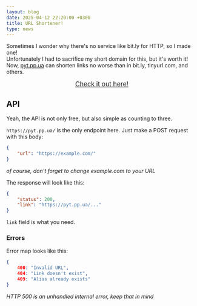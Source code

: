 ```yaml
---
layout: blog
date: 2025-04-12 22:20:00 +0300
title: URL Shortener!
type: news
---
```


Sometimes I wonder why there's no service like bit.ly for HTTP, so I made one!\
Unfortunately I had to sacrifice my short domain for this, but it's worth it!
Now, [pyt.pp.ua](//pyt.pp.ua/) can shorten links no worse than in bit.ly, tinyurl.com, and others.

<a href="https://pyt.pp.ua/" style="font-size:larger;text-align:center;display:block">Check it out here!</a>

## API

Yeah, the API is not only free, but also simple as counting to three.

`https://pyt.pp.ua/` is the only endpoint here. Just make a POST request with
this body:
```json
{
    "url": "https://example.com/"
}
```
*of course, don't forget to change example.com to your URL*

The response will look like this:
```json
{
    "status": 200,
    "link": "https://pyt.pp.ua/..."
}
```

`link` field is what you need.

### Errors
Error map looks like this:
```json
{
    400: "Invalid URL",
    404: "Link doesn't exist",
    409: "Alias already exists"
}
```
*HTTP 500 is an unhandled internal error, keep that in mind*
